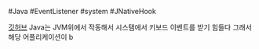 #Java #EventListener #system #JNativeHook

[깃허브](https://github.com/kwhat/jnativehook)
Java는 JVM위에서 작동해서 시스탬에서 키보드 이벤트를 받기 힘들다 그래서 해당 어플리케이션이  b